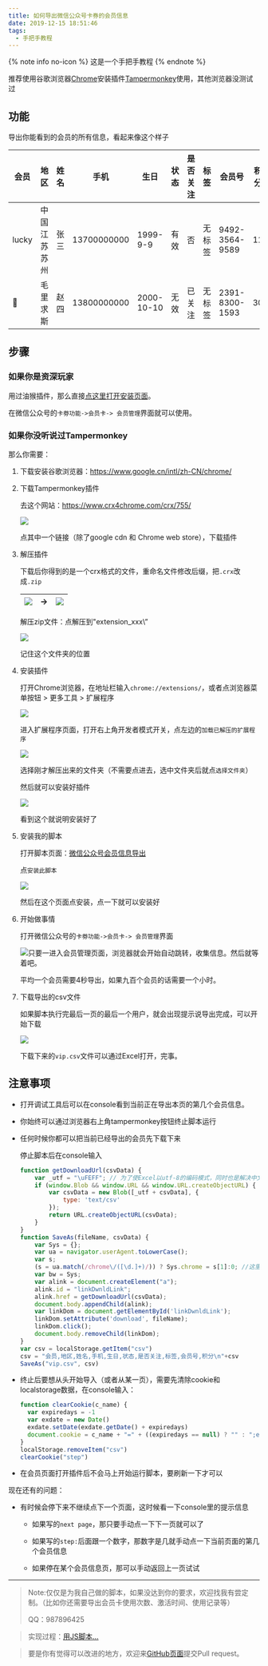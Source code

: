 ```yaml
---
title: 如何导出微信公众号卡券的会员信息
date: 2019-12-15 18:51:46
tags:
  - 手把手教程
---
```


{% note info no-icon %}
这是一个手把手教程
{% endnote %}

推荐使用谷歌浏览器[Chrome](https://www.google.cn/intl/zh-CN/chrome/)安装插件[Tampermonkey](https://www.tampermonkey.net/?ext=dhdg&locale=zh)使用，其他浏览器没测试过

## 功能

导出你能看到的会员的所有信息，看起来像这个样子

| 会员  | 地区            | 姓名 | 手机        | 生日       | 状态 | 是否关注 | 标签   | 会员号         | 积分 |
| ----- | --------------- | ---- | ----------- | ---------- | ---- | -------- | ------ | -------------- | ---- |
| lucky | 中国  江苏 苏州 | 张三 | 13700000000 | 1999-9-9   | 有效 | 否       | 无标签 | 9492-3564-9589 | 11   |
| 👧     | 毛里求斯        | 赵四 | 13800000000 | 2000-10-10 | 无效 | 已关注   | 无标签 | 2391-8300-1593 | 30   |

<!--more-->

## 步骤

### 如果你是资深玩家

用过油猴插件，那么直接[点这里打开安装页面](https://github.com/xiaoxx970/wechat_vip_info_export/raw/master/Wechat_offical_account_VIP_info_export.user.js)。

在微信公众号的`卡劵功能->会员卡-> 会员管理`界面就可以使用。

### 如果你没听说过Tampermonkey

那么你需要：

1. 下载安装谷歌浏览器：https://www.google.cn/intl/zh-CN/chrome/

2. 下载Tampermonkey插件

   去这个网站：https://www.crx4chrome.com/crx/755/

   ![](https://xiaoxx.oss-cn-beijing.aliyuncs.com/md-img/image-20191215145542390.png)

   点其中一个链接（除了google cdn 和 Chrome web store），下载插件

3. 解压插件

   下载后你得到的是一个crx格式的文件，重命名文件修改后缀，把`.crx`改成`.zip`

   | ![](https://xiaoxx.oss-cn-beijing.aliyuncs.com/md-img/image-20191215150212447.png)| **→** |![](https://xiaoxx.oss-cn-beijing.aliyuncs.com/md-img/image-20191215150325561.png)|
   | ------------------------------------------------------------ | ---- | ---- |

   解压zip文件：点解压到"extension_xxx\”

   ![](https://xiaoxx.oss-cn-beijing.aliyuncs.com/md-img/image-20191215150624537.png)

   记住这个文件夹的位置

4. 安装插件

   打开Chrome浏览器，在地址栏输入`chrome://extensions/`，或者点浏览器菜单按钮 > 更多工具 > 扩展程序

   ![](https://xiaoxx.oss-cn-beijing.aliyuncs.com/md-img/image-20191215151002595.png)

   进入扩展程序页面，打开右上角开发者模式开关，点左边的`加载已解压的扩展程序`

   ![](https://xiaoxx.oss-cn-beijing.aliyuncs.com/md-img/image-20191215151145803.png)

   选择刚才解压出来的文件夹（不需要点进去，选中文件夹后就点`选择文件夹`）

   然后就可以安装好插件

   ![](https://xiaoxx.oss-cn-beijing.aliyuncs.com/md-img/image-20191215151317653.png)

   看到这个就说明安装好了

5. 安装我的脚本

   打开脚本页面：[微信公众号会员信息导出](https://greasyfork.org/zh-CN/scripts/387221-微信公众号会员信息导出-wechat-offical-account-vip-info-export)

   点`安装此脚本`

   ![](https://xiaoxx.oss-cn-beijing.aliyuncs.com/md-img/image-20191215151923867.png)

   然后在这个页面点安装，点一下就可以安装好

6. 开始做事情

   打开微信公众号的`卡劵功能->会员卡-> 会员管理`界面

   ![](https://xiaoxx.oss-cn-beijing.aliyuncs.com/md-img/image-20191215152613213.png)只要一进入会员管理页面，浏览器就会开始自动跳转，收集信息。然后就等着吧。

   平均一个会员需要4秒导出，如果九百个会员的话需要一个小时。

7. 下载导出的csv文件

   如果脚本执行完最后一页的最后一个用户，就会出现提示说导出完成，可以开始下载

   ![](https://xiaoxx.oss-cn-beijing.aliyuncs.com/md-img/image-20191215153051694.png)

   下载下来的`vip.csv`文件可以通过Excel打开，完事。

## 注意事项

- 打开调试工具后可以在console看到当前正在导出本页的第几个会员信息。

- 你始终可以通过浏览器右上角tampermonkey按钮终止脚本运行
  
- 任何时候你都可以把当前已经导出的会员先下载下来

  停止脚本后在console输入

  ```javascript
  function getDownloadUrl(csvData) {
      var _utf = "\uFEFF"; // 为了使Excel以utf-8的编码模式，同时也是解决中文乱码的问题
      if (window.Blob && window.URL && window.URL.createObjectURL) {
          var csvData = new Blob([_utf + csvData], {
              type: 'text/csv'
          });
          return URL.createObjectURL(csvData);
      }
  }
  function SaveAs(fileName, csvData) {
      var Sys = {};
      var ua = navigator.userAgent.toLowerCase();
      var s;
      (s = ua.match(/chrome\/([\d.]+)/)) ? Sys.chrome = s[1]:0;	//这里直接指定了chrome
      var bw = Sys;
      var alink = document.createElement("a");
      alink.id = "linkDwnldLink";
      alink.href = getDownloadUrl(csvData);
      document.body.appendChild(alink);
      var linkDom = document.getElementById('linkDwnldLink');
      linkDom.setAttribute('download', fileName);
      linkDom.click();
      document.body.removeChild(linkDom);
  }
  var csv = localStorage.getItem("csv")
  csv = "会员,地区,姓名,手机,生日,状态,是否关注,标签,会员号,积分\n"+csv
  SaveAs("vip.csv", csv)
  ```
  
- 终止后要想从头开始导入（或者从某一页），需要先清除cookie和localstorage数据，在console输入：

    ```js
  function clearCookie(c_name) {
      var expiredays = -1
      var exdate = new Date()
      exdate.setDate(exdate.getDate() + expiredays)
      document.cookie = c_name + "=" + ((expiredays == null) ? "" : ";expires=" + exdate.toGMTString())
  }
  localStorage.removeItem("csv")
  clearCookie("step")
  ```

- 在会员页面打开插件后不会马上开始运行脚本，要刷新一下才可以

现在还有的问题：

- 有时候会停下来不继续点下一个页面，这时候看一下console里的提示信息

  - 如果写的`next page`，那只要手动点一下下一页就可以了

  - 如果写的`step:`后面跟一个数字，那数字是几就手动点一下当前页面的第几个会员信息

  - 如果停在某个会员信息页，那可以手动返回上一页试试
---

> Note:仅仅是为我自己做的脚本，如果没达到你的要求，欢迎找我有尝定制。（比如你还需要导出会员卡使用次数、激活时间、使用记录等）
>
> QQ：987896425

> 实现过程：[用JS脚本...](/Wechat-vip-info-export)

> 要是你有觉得可以改进的地方，欢迎来[GitHub页面](https://github.com/xiaoxx970/wechat_vip_info_export)提交Pull request。
